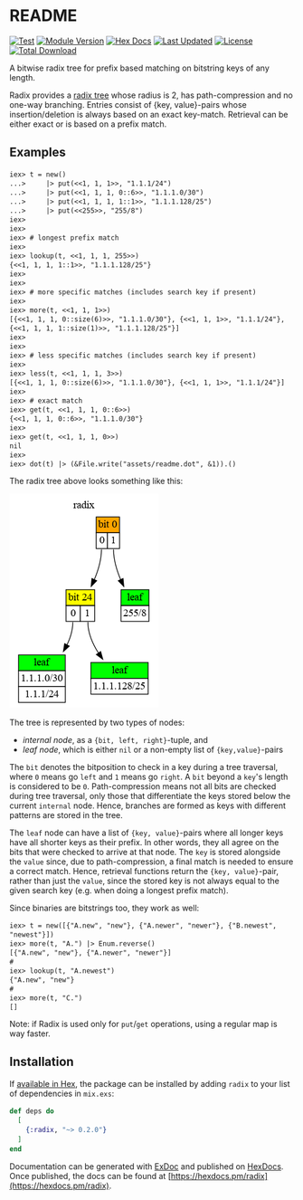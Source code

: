 # README

[![Test](https://github.com/hertogp/radix/actions/workflows/elixir.yml/badge.svg)](https://github.com/hertogp/radix/actions/workflows/elixir.yml)
[![Module Version](https://img.shields.io/hexpm/v/radix.svg)](https://hex.pm/packages/radix)
[![Hex Docs](https://img.shields.io/badge/hex-docs-lightgreen.svg)](https://hexdocs.pm/radix/)
[![Last Updated](https://img.shields.io/github/last-commit/hertogp/radix.svg)](https://github.com/hertogp/radix/commits/main)
[![License](https://img.shields.io/hexpm/l/radix.svg)](https://github.com/hertogp/radix/blob/master/LICENSE.md)
[![Total Download](https://img.shields.io/hexpm/dt/radix.svg)](https://hex.pm/packages/radix)

<!-- @MODULEDOC -->

A bitwise radix tree for prefix based matching on bitstring keys of any length.

Radix provides a [radix tree](https://en.wikipedia.org/wiki/Radix_tree) whose
radius is 2, has path-compression and no one-way branching.  Entries consist of
{key, value}-pairs whose insertion/deletion is always based on an exact
key-match. Retrieval can be either exact or is based on a prefix match.


## Examples

    iex> t = new()
    ...>     |> put(<<1, 1, 1>>, "1.1.1/24")
    ...>     |> put(<<1, 1, 1, 0::6>>, "1.1.1.0/30")
    ...>     |> put(<<1, 1, 1, 1::1>>, "1.1.1.128/25")
    ...>     |> put(<<255>>, "255/8")
    iex>
    iex>
    iex> # longest prefix match
    iex>
    iex> lookup(t, <<1, 1, 1, 255>>)
    {<<1, 1, 1, 1::1>>, "1.1.1.128/25"}
    iex>
    iex>
    iex> # more specific matches (includes search key if present)
    iex>
    iex> more(t, <<1, 1, 1>>)
    [{<<1, 1, 1, 0::size(6)>>, "1.1.1.0/30"}, {<<1, 1, 1>>, "1.1.1/24"}, {<<1, 1, 1, 1::size(1)>>, "1.1.1.128/25"}]
    iex>
    iex>
    iex> # less specific matches (includes search key if present)
    iex>
    iex> less(t, <<1, 1, 1, 3>>)
    [{<<1, 1, 1, 0::size(6)>>, "1.1.1.0/30"}, {<<1, 1, 1>>, "1.1.1/24"}]
    iex>
    iex> # exact match
    iex> get(t, <<1, 1, 1, 0::6>>)
    {<<1, 1, 1, 0::6>>, "1.1.1.0/30"}
    iex>
    iex> get(t, <<1, 1, 1, 0>>)
    nil
    iex>
    iex> dot(t) |> (&File.write("assets/readme.dot", &1)).()


The radix tree above looks something like this:

![Radix](assets/readme.dot.png)

The tree is represented by two types of nodes:
- *internal node*, as a `{bit, left, right}`-tuple, and
- *leaf node*, which is either `nil` or a non-empty list of `{key,value}`-pairs

The `bit` denotes the bitposition to check in a key during a tree traversal,
where `0` means go `left` and `1` means go `right`.  A `bit` beyond a `key`'s
length is considered to be `0`.  Path-compression means not all bits are
checked during tree traversal, only those that differentiate the keys stored
below the current `internal` node.  Hence, branches are formed as keys with
different patterns are stored in the tree.

The `leaf` node can have a list of `{key, value}`-pairs where all longer keys
have all shorter keys as their prefix.  In other words, they all agree on the
bits that were checked to arrive at that node.  The `key` is stored alongside
the `value` since, due to path-compression, a final match is needed to ensure
a correct match.  Hence, retrieval functions return the `{key, value}`-pair,
rather than just the `value`, since the stored key is not always equal to the
given search key (e.g. when doing a longest prefix match).


Since binaries are bitstrings too, they work as well:

    iex> t = new([{"A.new", "new"}, {"A.newer", "newer"}, {"B.newest", "newest"}])
    iex> more(t, "A.") |> Enum.reverse()
    [{"A.new", "new"}, {"A.newer", "newer"}]
    #
    iex> lookup(t, "A.newest")
    {"A.new", "new"}
    #
    iex> more(t, "C.")
    []

<!-- @MODULEDOC -->

Note: if Radix is used only for `put`/`get` operations, using a regular map
is way faster.


## Installation

If [available in Hex](https://hex.pm/docs/publish), the package can be installed
by adding `radix` to your list of dependencies in `mix.exs`:

```elixir
def deps do
  [
    {:radix, "~> 0.2.0"}
  ]
end
```

Documentation can be generated with [ExDoc](https://github.com/elixir-lang/ex_doc)
and published on [HexDocs](https://hexdocs.pm). Once published, the docs can
be found at [https://hexdocs.pm/radix](https://hexdocs.pm/radix).

